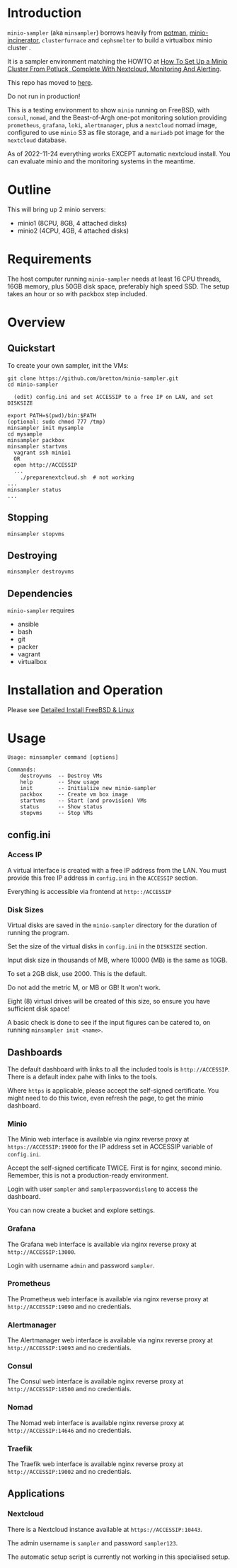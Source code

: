 # Introduction
`minio-sampler` (aka `minsampler`) borrows heavily from [potman](https://github.com/bsdpot/potman), [minio-incinerator](https://github.com/bretton/minio-incinerator/), `clusterfurnace` and `cephsmelter` to build a virtualbox minio cluster .

It is a sampler environment matching the HOWTO at [How To Set Up a Minio Cluster From Potluck, Complete With Nextcloud, Monitoring And Alerting](https://honeyguide.eu/posts/minio-beast-nextcloud/).

This repo has moved to [here](https://github.com/hnygd/minio-sampler).

Do not run in production! 

This is a testing environment to show `minio` running on FreeBSD, with `consul`, `nomad`, and the Beast-of-Argh one-pot monitoring solution providing `prometheus`, `grafana`, `loki`, `alertmanager`, plus a `nextcloud` nomad image, configured to use `minio` S3 as file storage, and a `mariadb` pot image for the `nextcloud` database.

As of 2022-11-24 everything works EXCEPT automatic nextcloud install. You can evaluate minio and the monitoring systems in the meantime.

# Outline
This will bring up 2 minio servers:
* minio1 (8CPU, 8GB, 4 attached disks)
* minio2 (4CPU, 4GB, 4 attached disks)

# Requirements
The host computer running `minio-sampler` needs at least 16 CPU threads, 16GB memory, plus 50GB disk space, preferably high speed SSD. The setup takes an hour or so with packbox step included.

# Overview

## Quickstart
To create your own sampler, init the VMs:

    git clone https://github.com/bretton/minio-sampler.git
    cd minio-sampler

      (edit) config.ini and set ACCESSIP to a free IP on LAN, and set DISKSIZE

    export PATH=$(pwd)/bin:$PATH
    (optional: sudo chmod 777 /tmp)
    minsampler init mysample
    cd mysample
    minsampler packbox
    minsampler startvms
      vagrant ssh minio1
      OR
      open http://ACCESSIP
      ...
        ./preparenextcloud.sh  # not working
    ...
    minsampler status
    ...

## Stopping

    minsampler stopvms

## Destroying

    minsampler destroyvms

## Dependencies

`minio-sampler` requires
- ansible
- bash
- git
- packer
- vagrant
- virtualbox

# Installation and Operation

Please see [Detailed Install FreeBSD & Linux](DETAILED-INSTALL.md)

# Usage

    Usage: minsampler command [options]

    Commands:
        destroyvms  -- Destroy VMs
        help        -- Show usage
        init        -- Initialize new minio-sampler
        packbox     -- Create vm box image
        startvms    -- Start (and provision) VMs
        status      -- Show status
        stopvms     -- Stop VMs

## config.ini

### Access IP

A virtual interface is created with a free IP address from the LAN. You must provide this free IP address in `config.ini` in the `ACCESSIP` section.

Everything is accessible via frontend at `http::/ACCESSIP`

### Disk Sizes

Virtual disks are saved in the `minio-sampler` directory for the duration of running the program. 

Set the size of the virtual disks in `config.ini` in the `DISKSIZE` section. 

Input disk size in thousands of MB, where 10000 (MB) is the same as 10GB. 

To set a 2GB disk, use 2000. This is the default.

Do not add the metric M, or MB or GB! It won't work.

Eight (8) virtual drives will be created of this size, so ensure you have sufficient disk space!

A basic check is done to see if the input figures can be catered to, on running `minsampler init <name>`.

## Dashboards

The default dashboard with links to all the included tools is `http://ACCESSIP`. There is a default index pahe with links to the tools.

Where `https` is applicable, please accept the self-signed certificate. You might need to do this twice, even refresh the page, to get the minio dashboard.

### Minio

The Minio web interface is available via nginx reverse proxy at `https://ACCESSIP:19000` for the IP address set in ACCESSIP variable of `config.ini`.

Accept the self-signed certificate TWICE. First is for nginx, second minio. Remember, this is not a production-ready environment. 

Login with user `sampler` and `samplerpasswordislong` to access the dashboard.

You can now create a bucket and explore settings.

### Grafana

The Grafana web interface is available via nginx reverse proxy at `http://ACCESSIP:13000`. 

Login with username `admin` and password `sampler`.

### Prometheus

The Prometheus web interface is available via nginx reverse proxy at `http://ACCESSIP:19090` and no credentials.

### Alertmanager

The Alertmanager web interface is available via nginx reverse proxy at `http://ACCESSIP:19093` and no credentials.

### Consul

The Consul web interface is available nginx reverse proxy at `http://ACCESSIP:18500` and no credentials.

### Nomad

The Nomad web interface is available nginx reverse proxy at `http://ACCESSIP:14646` and no credentials.

### Traefik

The Traefik web interface is available nginx reverse proxy at `http://ACCESSIP:19002` and no credentials.

## Applications

### Nextcloud

There is a Nextcloud instance available at `https://ACCESSIP:10443`.

The admin username is `sampler` and password `sampler123`.

The automatic setup script is currently not working in this specialised setup.